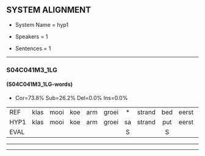 
## SYSTEM ALIGNMENT

- System Name = hyp1

- Speakers = 1

- Sentences = 1

---

### S04C041M3_1LG

#### (S04C041M3_1LG-words)

- Cor=73.8%	Sub=26.2%	Del=0.0%	Ins=0.0%

|  |  |  |  |  |  |  |  |  |  |  |  |  |  |  |  |  |  |  |  |  |  |  |  |  |  |  |  |  |  |  |  |  |  |  |  |  |  |  |  |  |  |  |
|:--- |:---:|:---:|:---:|:---:|:---:|:---:|:---:|:---:|:---:|:---:|:---:|:---:|:---:|:---:|:---:|:---:|:---:|:---:|:---:|:---:|:---:|:---:|:---:|:---:|:---:|:---:|:---:|:---:|:---:|:---:|:---:|:---:|:---:|:---:|:---:|:---:|:---:|:---:|:---:|:---:|:---:|:---:|
| REF | klas | mooi | koe | arm | groei | * | strand | bed | eerst | voor | draai | sjaal | herfst | duur | straat | leeuw | clown | hoek | krant | hout | vriend | gauw | chips | groen | feest | reis | jas | huis | paard | vijf | muts | nieuw | kind | bang | oog | zacht | schoen | * | plas | neus | knoop | plank |
| HYP1 | klas | mooi | koe | arm | groei | sa | strand | put | eerst | voor | draai | schaal | herfst | duur | straat | leeuw | kloon | hoek | kant | hat | vreemd | gauw | chips | groen | veest | reis | jas | huis | pait | vijf | muts | nieuw | kind | bang | oog | zacht | schoon | klaau | plas | neus | knoop | plank |
| EVAL |  |  |  |  |  | S |  | S |  |  |  | S |  |  |  |  | S |  | S | S | S |  |  |  | S |  |  |  | S |  |  |  |  |  |  |  | S | S |  |  |  |  |
---

---

